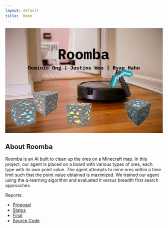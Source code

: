 ```yaml
---
layout: default
title:  Home
---
```


<p align="center">
  <img src="img/roomba.png">
</p>

## About Roomba
Roomba is an AI built to clean up the ores on a Minecraft map. In this project, our agent is placed on a board with various types of ores, each type with its own point value. The agent attempts to mine ores within a time limit such that the point value obtained is maximized. We trained our agent using the q-learning algorithm and evaluated it versus breadth first search approaches.

Reports:

- [Proposal](proposal.html)
- [Status](status.html)
- [Final](final.html)
- [Source Code](https://github.com/ingfong/Roomba)